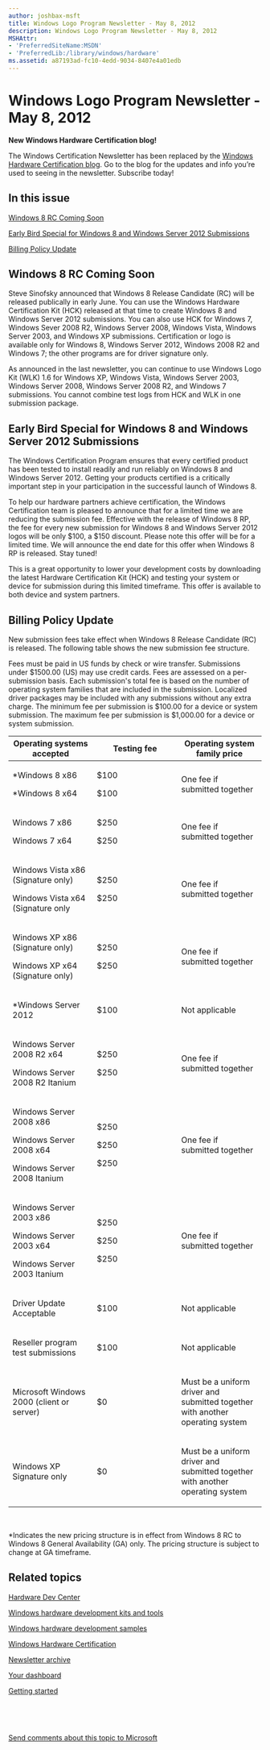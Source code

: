 ```yaml
---
author: joshbax-msft
title: Windows Logo Program Newsletter - May 8, 2012
description: Windows Logo Program Newsletter - May 8, 2012
MSHAttr:
- 'PreferredSiteName:MSDN'
- 'PreferredLib:/library/windows/hardware'
ms.assetid: a87193ad-fc10-4edd-9034-8407e4a01edb
---
```


# Windows Logo Program Newsletter - May 8, 2012


**New Windows Hardware Certification blog!**

The Windows Certification Newsletter has been replaced by the [Windows Hardware Certification blog](http://blogs.msdn.com/b/windows_hardware_certification/). Go to the blog for the updates and info you’re used to seeing in the newsletter. Subscribe today!

## In this issue


[Windows 8 RC Coming Soon](#rc)

[Early Bird Special for Windows 8 and Windows Server 2012 Submissions](#bird)

[Billing Policy Update](#billing)

## <a href="" id="rc"></a>Windows 8 RC Coming Soon


Steve Sinofsky announced that Windows 8 Release Candidate (RC) will be released publically in early June. You can use the Windows Hardware Certification Kit (HCK) released at that time to create Windows 8 and Windows Server 2012 submissions. You can also use HCK for Windows 7, Windows Sever 2008 R2, Windows Server 2008, Windows Vista, Windows Server 2003, and Windows XP submissions. Certification or logo is available only for Windows 8, Windows Server 2012, Windows 2008 R2 and Windows 7; the other programs are for driver signature only.

As announced in the last newsletter, you can continue to use Windows Logo Kit (WLK) 1.6 for Windows XP, Windows Vista, Windows Server 2003, Windows Server 2008, Windows Server 2008 R2, and Windows 7 submissions. You cannot combine test logs from HCK and WLK in one submission package.

## <a href="" id="bird"></a>Early Bird Special for Windows 8 and Windows Server 2012 Submissions


The Windows Certification Program ensures that every certified product has been tested to install readily and run reliably on Windows 8 and Windows Server 2012. Getting your products certified is a critically important step in your participation in the successful launch of Windows 8.

To help our hardware partners achieve certification, the Windows Certification team is pleased to announce that for a limited time we are reducing the submission fee. Effective with the release of Windows 8 RP, the fee for every new submission for Windows 8 and Windows Server 2012 logos will be only $100, a $150 discount. Please note this offer will be for a limited time. We will announce the end date for this offer when Windows 8 RP is released. Stay tuned!

This is a great opportunity to lower your development costs by downloading the latest Hardware Certification Kit (HCK) and testing your system or device for submission during this limited timeframe. This offer is available to both device and system partners.

## <a href="" id="billing"></a>Billing Policy Update


New submission fees take effect when Windows 8 Release Candidate (RC) is released. The following table shows the new submission fee structure.

Fees must be paid in US funds by check or wire transfer. Submissions under $1500.00 (US) may use credit cards. Fees are assessed on a per-submission basis. Each submission's total fee is based on the number of operating system families that are included in the submission. Localized driver packages may be included with any submissions without any extra charge. The minimum fee per submission is $100.00 for a device or system submission. The maximum fee per submission is $1,000.00 for a device or system submission.

<table>
<colgroup>
<col width="33%" />
<col width="33%" />
<col width="33%" />
</colgroup>
<thead>
<tr class="header">
<th>Operating systems accepted</th>
<th>Testing fee</th>
<th>Operating system family price</th>
</tr>
</thead>
<tbody>
<tr class="odd">
<td><p>*Windows 8 x86</p>
<p>*Windows 8 x64</p></td>
<td><p>$100</p>
<p>$100</p></td>
<td><p>One fee if submitted together</p></td>
</tr>
<tr class="even">
<td><p>Windows 7 x86</p>
<p>Windows 7 x64</p></td>
<td><p>$250</p>
<p>$250</p></td>
<td><p>One fee if submitted together</p></td>
</tr>
<tr class="odd">
<td><p>Windows Vista x86 (Signature only)</p>
<p>Windows Vista x64 (Signature only</p></td>
<td><p>$250</p>
<p>$250</p></td>
<td><p>One fee if submitted together</p></td>
</tr>
<tr class="even">
<td><p>Windows XP x86 (Signature only)</p>
<p>Windows XP x64 (Signature only)</p></td>
<td><p>$250</p>
<p>$250</p></td>
<td><p>One fee if submitted together</p></td>
</tr>
<tr class="odd">
<td><p>*Windows Server 2012</p></td>
<td><p>$100</p></td>
<td><p>Not applicable</p></td>
</tr>
<tr class="even">
<td><p>Windows Server 2008 R2 x64</p>
<p>Windows Server 2008 R2 Itanium</p></td>
<td><p>$250</p>
<p>$250</p></td>
<td><p>One fee if submitted together</p></td>
</tr>
<tr class="odd">
<td><p>Windows Server 2008 x86</p>
<p>Windows Server 2008 x64</p>
<p>Windows Server 2008 Itanium</p></td>
<td><p>$250</p>
<p>$250</p>
<p>$250</p></td>
<td><p>One fee if submitted together</p></td>
</tr>
<tr class="even">
<td><p>Windows Server 2003 x86</p>
<p>Windows Server 2003 x64</p>
<p>Windows Server 2003 Itanium</p></td>
<td><p>$250</p>
<p>$250</p>
<p>$250</p></td>
<td><p>One fee if submitted together</p></td>
</tr>
<tr class="odd">
<td><p>Driver Update Acceptable</p></td>
<td><p>$100</p></td>
<td><p>Not applicable</p></td>
</tr>
<tr class="even">
<td><p>Reseller program test submissions</p></td>
<td><p>$100</p></td>
<td><p>Not applicable</p></td>
</tr>
<tr class="odd">
<td><p>Microsoft Windows 2000 (client or server)</p></td>
<td><p>$0</p></td>
<td><p>Must be a uniform driver and submitted together with another operating system</p></td>
</tr>
<tr class="even">
<td><p>Windows XP Signature only</p></td>
<td><p>$0</p></td>
<td><p>Must be a uniform driver and submitted together with another operating system</p></td>
</tr>
</tbody>
</table>

 

\*Indicates the new pricing structure is in effect from Windows 8 RC to Windows 8 General Availability (GA) only. The pricing structure is subject to change at GA timeframe.

## Related topics


[Hardware Dev Center](http://msdn.microsoft.com/en-US/windows/hardware/)

[Windows hardware development kits and tools](http://msdn.microsoft.com/windows/hardware/bg127147)

[Windows hardware development samples](http://code.msdn.microsoft.com/windowshardware/)

[Windows Hardware Certification](http://msdn.microsoft.com/en-US/windows/hardware/gg463010)

[Newsletter archive](windows-certification-newsletter-archive.md)

[Your dashboard](https://sysdev.microsoft.com/hardware/member/)

[Getting started](http://msdn.microsoft.com/library/windows/hardware/gg507680/)

 

 

[Send comments about this topic to Microsoft](mailto:wsddocfb@microsoft.com?subject=Documentation%20feedback%20%5Bp_hck\p_hck%5D:%20Windows%20Logo%20Program%20Newsletter%20-%20May%208,%202012%20%20RELEASE:%20%284/27/2016%29&body=%0A%0APRIVACY%20STATEMENT%0A%0AWe%20use%20your%20feedback%20to%20improve%20the%20documentation.%20We%20don't%20use%20your%20email%20address%20for%20any%20other%20purpose,%20and%20we'll%20remove%20your%20email%20address%20from%20our%20system%20after%20the%20issue%20that%20you're%20reporting%20is%20fixed.%20While%20we're%20working%20to%20fix%20this%20issue,%20we%20might%20send%20you%20an%20email%20message%20to%20ask%20for%20more%20info.%20Later,%20we%20might%20also%20send%20you%20an%20email%20message%20to%20let%20you%20know%20that%20we've%20addressed%20your%20feedback.%0A%0AFor%20more%20info%20about%20Microsoft's%20privacy%20policy,%20see%20http://privacy.microsoft.com/default.aspx. "Send comments about this topic to Microsoft")





